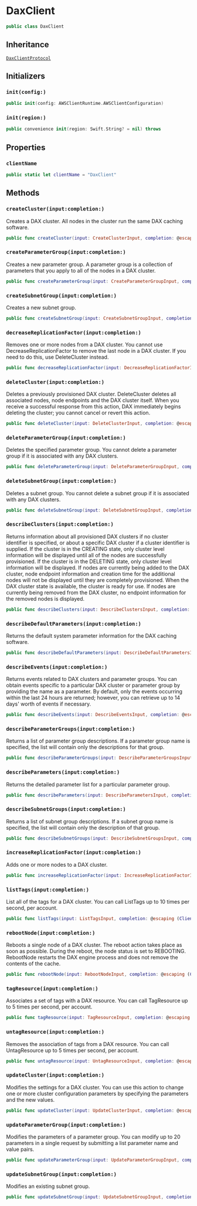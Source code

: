 # DaxClient

``` swift
public class DaxClient 
```

## Inheritance

[`DaxClientProtocol`](/aws-sdk-swift/reference/0.x/AWSDAX/DaxClientProtocol)

## Initializers

### `init(config:)`

``` swift
public init(config: AWSClientRuntime.AWSClientConfiguration) 
```

### `init(region:)`

``` swift
public convenience init(region: Swift.String? = nil) throws 
```

## Properties

### `clientName`

``` swift
public static let clientName = "DaxClient"
```

## Methods

### `createCluster(input:completion:)`

Creates a DAX cluster. All nodes in the cluster run the same DAX caching software.

``` swift
public func createCluster(input: CreateClusterInput, completion: @escaping (ClientRuntime.SdkResult<CreateClusterOutputResponse, CreateClusterOutputError>) -> Void)
```

### `createParameterGroup(input:completion:)`

Creates a new parameter group. A parameter group is a collection of parameters that you apply to all of the nodes in a DAX cluster.

``` swift
public func createParameterGroup(input: CreateParameterGroupInput, completion: @escaping (ClientRuntime.SdkResult<CreateParameterGroupOutputResponse, CreateParameterGroupOutputError>) -> Void)
```

### `createSubnetGroup(input:completion:)`

Creates a new subnet group.

``` swift
public func createSubnetGroup(input: CreateSubnetGroupInput, completion: @escaping (ClientRuntime.SdkResult<CreateSubnetGroupOutputResponse, CreateSubnetGroupOutputError>) -> Void)
```

### `decreaseReplicationFactor(input:completion:)`

Removes one or more nodes from a DAX cluster. You cannot use DecreaseReplicationFactor to remove the last node in a DAX cluster. If you need to do this, use DeleteCluster instead.

``` swift
public func decreaseReplicationFactor(input: DecreaseReplicationFactorInput, completion: @escaping (ClientRuntime.SdkResult<DecreaseReplicationFactorOutputResponse, DecreaseReplicationFactorOutputError>) -> Void)
```

### `deleteCluster(input:completion:)`

Deletes a previously provisioned DAX cluster. DeleteCluster deletes all associated nodes, node endpoints and the DAX cluster itself. When you receive a successful response from this action, DAX immediately begins deleting the cluster; you cannot cancel or revert this action.

``` swift
public func deleteCluster(input: DeleteClusterInput, completion: @escaping (ClientRuntime.SdkResult<DeleteClusterOutputResponse, DeleteClusterOutputError>) -> Void)
```

### `deleteParameterGroup(input:completion:)`

Deletes the specified parameter group. You cannot delete a parameter group if it is associated with any DAX clusters.

``` swift
public func deleteParameterGroup(input: DeleteParameterGroupInput, completion: @escaping (ClientRuntime.SdkResult<DeleteParameterGroupOutputResponse, DeleteParameterGroupOutputError>) -> Void)
```

### `deleteSubnetGroup(input:completion:)`

Deletes a subnet group. You cannot delete a subnet group if it is associated with any DAX clusters.

``` swift
public func deleteSubnetGroup(input: DeleteSubnetGroupInput, completion: @escaping (ClientRuntime.SdkResult<DeleteSubnetGroupOutputResponse, DeleteSubnetGroupOutputError>) -> Void)
```

### `describeClusters(input:completion:)`

Returns information about all provisioned DAX clusters if no cluster identifier is specified, or about a specific DAX cluster if a cluster identifier is supplied. If the cluster is in the CREATING state, only cluster level information will be displayed until all of the nodes are successfully provisioned. If the cluster is in the DELETING state, only cluster level information will be displayed. If nodes are currently being added to the DAX cluster, node endpoint information and creation time for the additional nodes will not be displayed until they are completely provisioned. When the DAX cluster state is available, the cluster is ready for use. If nodes are currently being removed from the DAX cluster, no endpoint information for the removed nodes is displayed.

``` swift
public func describeClusters(input: DescribeClustersInput, completion: @escaping (ClientRuntime.SdkResult<DescribeClustersOutputResponse, DescribeClustersOutputError>) -> Void)
```

### `describeDefaultParameters(input:completion:)`

Returns the default system parameter information for the DAX caching software.

``` swift
public func describeDefaultParameters(input: DescribeDefaultParametersInput, completion: @escaping (ClientRuntime.SdkResult<DescribeDefaultParametersOutputResponse, DescribeDefaultParametersOutputError>) -> Void)
```

### `describeEvents(input:completion:)`

Returns events related to DAX clusters and parameter groups. You can obtain events specific to a particular DAX cluster or parameter group by providing the name as a parameter. By default, only the events occurring within the last 24 hours are returned; however, you can retrieve up to 14 days' worth of events if necessary.

``` swift
public func describeEvents(input: DescribeEventsInput, completion: @escaping (ClientRuntime.SdkResult<DescribeEventsOutputResponse, DescribeEventsOutputError>) -> Void)
```

### `describeParameterGroups(input:completion:)`

Returns a list of parameter group descriptions. If a parameter group name is specified, the list will contain only the descriptions for that group.

``` swift
public func describeParameterGroups(input: DescribeParameterGroupsInput, completion: @escaping (ClientRuntime.SdkResult<DescribeParameterGroupsOutputResponse, DescribeParameterGroupsOutputError>) -> Void)
```

### `describeParameters(input:completion:)`

Returns the detailed parameter list for a particular parameter group.

``` swift
public func describeParameters(input: DescribeParametersInput, completion: @escaping (ClientRuntime.SdkResult<DescribeParametersOutputResponse, DescribeParametersOutputError>) -> Void)
```

### `describeSubnetGroups(input:completion:)`

Returns a list of subnet group descriptions. If a subnet group name is specified, the list will contain only the description of that group.

``` swift
public func describeSubnetGroups(input: DescribeSubnetGroupsInput, completion: @escaping (ClientRuntime.SdkResult<DescribeSubnetGroupsOutputResponse, DescribeSubnetGroupsOutputError>) -> Void)
```

### `increaseReplicationFactor(input:completion:)`

Adds one or more nodes to a DAX cluster.

``` swift
public func increaseReplicationFactor(input: IncreaseReplicationFactorInput, completion: @escaping (ClientRuntime.SdkResult<IncreaseReplicationFactorOutputResponse, IncreaseReplicationFactorOutputError>) -> Void)
```

### `listTags(input:completion:)`

List all of the tags for a DAX cluster. You can call ListTags up to 10 times per second, per account.

``` swift
public func listTags(input: ListTagsInput, completion: @escaping (ClientRuntime.SdkResult<ListTagsOutputResponse, ListTagsOutputError>) -> Void)
```

### `rebootNode(input:completion:)`

Reboots a single node of a DAX cluster. The reboot action takes place as soon as possible. During the reboot, the node status is set to REBOOTING. RebootNode restarts the DAX engine process and does not remove the contents of the cache.

``` swift
public func rebootNode(input: RebootNodeInput, completion: @escaping (ClientRuntime.SdkResult<RebootNodeOutputResponse, RebootNodeOutputError>) -> Void)
```

### `tagResource(input:completion:)`

Associates a set of tags with a DAX resource. You can call TagResource up to 5 times per second, per account.

``` swift
public func tagResource(input: TagResourceInput, completion: @escaping (ClientRuntime.SdkResult<TagResourceOutputResponse, TagResourceOutputError>) -> Void)
```

### `untagResource(input:completion:)`

Removes the association of tags from a DAX resource. You can call UntagResource up to 5 times per second, per account.

``` swift
public func untagResource(input: UntagResourceInput, completion: @escaping (ClientRuntime.SdkResult<UntagResourceOutputResponse, UntagResourceOutputError>) -> Void)
```

### `updateCluster(input:completion:)`

Modifies the settings for a DAX cluster. You can use this action to change one or more cluster configuration parameters by specifying the parameters and the new values.

``` swift
public func updateCluster(input: UpdateClusterInput, completion: @escaping (ClientRuntime.SdkResult<UpdateClusterOutputResponse, UpdateClusterOutputError>) -> Void)
```

### `updateParameterGroup(input:completion:)`

Modifies the parameters of a parameter group. You can modify up to 20 parameters in a single request by submitting a list parameter name and value pairs.

``` swift
public func updateParameterGroup(input: UpdateParameterGroupInput, completion: @escaping (ClientRuntime.SdkResult<UpdateParameterGroupOutputResponse, UpdateParameterGroupOutputError>) -> Void)
```

### `updateSubnetGroup(input:completion:)`

Modifies an existing subnet group.

``` swift
public func updateSubnetGroup(input: UpdateSubnetGroupInput, completion: @escaping (ClientRuntime.SdkResult<UpdateSubnetGroupOutputResponse, UpdateSubnetGroupOutputError>) -> Void)
```
